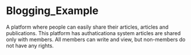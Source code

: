 # Blogging_Example

A platform where people can easily share their articles, articles and publications. 
This platform has authaticationa system articles are shared only with members. 
All members can write and view, but non-members do not have any rights.

